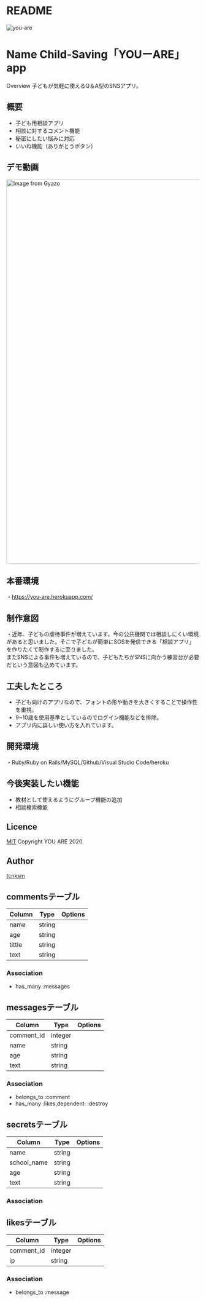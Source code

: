 # README
![you-are](https://user-images.githubusercontent.com/67889594/92625605-d4de2080-f303-11ea-84be-cd0fde2618eb.jpg)

Name
Child-Saving「YOUーARE」 app
====

Overview
子どもが気軽に使えるQ＆A型のSNSアプリ。

## 概要
<ul>
  <li>子ども用相談アプリ</li>
  <li>相談に対するコメント機能</li>
  <li>秘密にしたい悩みに対応</li>
  <li>いいね機能（ありがとうボタン）</li>
</ul>

## デモ動画
<a href="https://gyazo.com/3beff7d36637c8a5c81159bce7cc8479"><img src="https://i.gyazo.com/3beff7d36637c8a5c81159bce7cc8479.gif" alt="Image from Gyazo" width="1000"/></a>

## 本番環境
・https://you-are.herokuapp.com/

## 制作意図
・近年、子どもの虐待事件が増えています。今の公共機関では相談しにくい環境があると思いました。そこで子どもが簡単にSOSを発信できる「相談アプリ」を作りたくて制作するに至りました。<br>またSNSによる事件も増えているので、子どもたちがSNSに向かう練習台が必要だという意図も込めています。


## 工夫したところ
<ul>
  <li>子ども向けのアプリなので、フォントの形や動きを大きくすることで操作性を重視。</li>
  <li>9~10歳を使用基準としているのでログイン機能などを排除。</li>
  <li>アプリ内に詳しい使い方を入れています。</li>
</ul>


## 開発環境
・Ruby/Ruby on Rails/MySQL/Github/Visual Studio Code/heroku

## 今後実装したい機能
<ul>
  <li>教材として使えるようにグループ機能の追加</li>
  <li>相談検索機能</li>
</ul>

## Licence

[MIT](https://github.com/tcnksm/tool/blob/master/LICENCE)
Copyright YOU ARE 2020.
## Author

[tcnksm](https://github.com/tcnksm)

## commentsテーブル

|Column|Type|Options|
|------|----|-------|
|name|string|
|age|string|
|tittle|string|
|text|string|
### Association
- has_many :messages


## messagesテーブル

|Column|Type|Options|
|------|----|-------|
|comment_id|integer|
|name|string|
|age|string|
|text|string|
### Association
- belongs_to :comment
- has_many :likes,dependent: :destroy


## secretsテーブル

|Column|Type|Options|
|------|----|-------|
|name|string|
|school_name|string|
|age|string|
|text|string|
### Association


## likesテーブル

|Column|Type|Options|
|------|----|-------|
|comment_id|integer|
|ip|string|
### Association
- belongs_to :message
